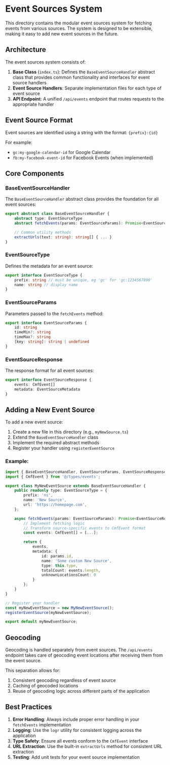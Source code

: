 # Event Sources System

This directory contains the modular event sources system for fetching events from various sources. The system is designed to be extensible, making it easy to add new event sources in the future.

## Architecture

The event sources system consists of:

1. **Base Class** (`index.ts`): Defines the `BaseEventSourceHandler` abstract class that provides common functionality and interfaces for event source handlers
2. **Event Source Handlers**: Separate implementation files for each type of event source
3. **API Endpoint**: A unified `/api/events` endpoint that routes requests to the appropriate handler

## Event Source Format

Event sources are identified using a string with the format: `{prefix}:{id}`

For example:

-   `gc:my-google-calendar-id` for Google Calendar
-   `fb:my-facebook-event-id` for Facebook Events (when implemented)

## Core Components

### BaseEventSourceHandler

The `BaseEventSourceHandler` abstract class provides the foundation for all event sources:

```typescript
export abstract class BaseEventSourceHandler {
    abstract type: EventSourceType
    abstract fetchEvents(params: EventSourceParams): Promise<EventSourceResponse>

    // Common utility methods
    extractUrls(text: string): string[] { ... }
}
```

### EventSourceType

Defines the metadata for an event source:

```typescript
export interface EventSourceType {
    prefix: string // must be unique, eg 'gc' for 'gc:1234567890'
    name: string // display name
}
```

### EventSourceParams

Parameters passed to the `fetchEvents` method:

```typescript
export interface EventSourceParams {
    id: string
    timeMin?: string
    timeMax?: string
    [key: string]: string | undefined
}
```

### EventSourceResponse

The response format for all event sources:

```typescript
export interface EventSourceResponse {
    events: CmfEvent[]
    metadata: EventSourceMetadata
}
```

## Adding a New Event Source

To add a new event source:

1. Create a new file in this directory (e.g., `myNewSource.ts`)
2. Extend the `BaseEventSourceHandler` class
3. Implement the required abstract methods
4. Register your handler using `registerEventSource`

### Example:

```typescript
import { BaseEventSourceHandler, EventSourceParams, EventSourceResponse, EventSourceType, registerEventSource } from './index';
import { CmfEvent } from '@/types/events';

export class MyNewEventSource extends BaseEventSourceHandler {
    public readonly type: EventSourceType = {
        prefix: 'ns',
        name: 'New Source',
        url: 'https://homepage.com',
    };

    async fetchEvents(params: EventSourceParams): Promise<EventSourceResponse> {
        // Implement fetching logic
        // Transform source-specific events to CmfEvent format
        const events: CmfEvent[] = [...];

        return {
            events,
            metadata: {
                id: params.id,
                name: 'Some custom New Source',
                type: this.type,
                totalCount: events.length,
                unknownLocationsCount: 0
            }
        };
    }
}

// Register your handler
const myNewEventSource = new MyNewEventSource();
registerEventSource(myNewEventSource);

export default myNewEventSource;
```

## Geocoding

Geocoding is handled separately from event sources. The `/api/events` endpoint takes care of geocoding event locations after receiving them from the event source.

This separation allows for:

1. Consistent geocoding regardless of event source
2. Caching of geocoded locations
3. Reuse of geocoding logic across different parts of the application

## Best Practices

1. **Error Handling**: Always include proper error handling in your `fetchEvents` implementation
2. **Logging**: Use the `logr` utility for consistent logging across the application
3. **Type Safety**: Ensure all events conform to the `CmfEvent` interface
4. **URL Extraction**: Use the built-in `extractUrls` method for consistent URL extraction
5. **Testing**: Add unit tests for your event source implementation
